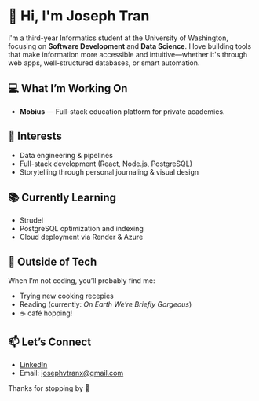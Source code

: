 # 👋 Hi, I'm Joseph Tran

I'm a third-year Informatics student at the University of Washington, focusing on **Software Development** and **Data Science**. I love building tools that make information more accessible and intuitive—whether it's through web apps, well-structured databases, or smart automation.

## 💻 What I’m Working On

- **Mobius** — Full-stack education platform for private academies.

## 🧠 Interests

- Data engineering & pipelines  
- Full-stack development (React, Node.js, PostgreSQL)  
- Storytelling through personal journaling & visual design  

## 📚 Currently Learning

- Strudel
- PostgreSQL optimization and indexing 
- Cloud deployment via Render & Azure 

## 🌱 Outside of Tech

When I’m not coding, you’ll probably find me:
-  Trying new cooking recepies
-  Reading (currently: *On Earth We’re Briefly Gorgeous*)  
- ☕ café hopping!

## 📫 Let’s Connect

- [LinkedIn](https://www.linkedin.com/in/josephvuongtran/)  
- Email: josephvtranx@gmail.com  


Thanks for stopping by 🙌

